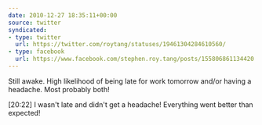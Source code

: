 ```yaml
---
date: 2010-12-27 18:35:11+00:00
source: twitter
syndicated:
- type: twitter
  url: https://twitter.com/roytang/statuses/19461304284610560/
- type: facebook
  url: https://www.facebook.com/stephen.roy.tang/posts/155806861134420
---
```


Still awake. High likelihood of being late for work tomorrow and/or having a headache. Most probably both!

<time>[20:22]</time> I wasn't late and didn't get a headache! Everything went better than expected!